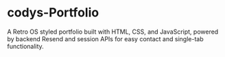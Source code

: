 # codys-Portfolio
A Retro OS styled portfolio built with HTML, CSS, and JavaScript, powered by backend Resend and session APIs for easy contact and single-tab functionality.
